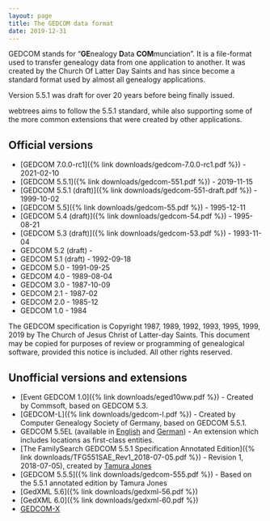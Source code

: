 ```yaml
---
layout: page
title: The GEDCOM data format
date: 2019-12-31
---
```


GEDCOM stands for “**GE**nealogy **D**ata **COM**munciation”. It is a file-format used to transfer genealogy data from one application to another.  It was created by the Church Of Latter Day Saints and has since become a standard format used by almost all genealogy applications.

Version 5.5.1 was draft for over 20 years before being finally issued.

webtrees aims to follow the 5.5.1 standard, while also supporting some
of the more common extensions that were created by other applications.

## Official versions

* [GEDCOM 7.0.0-rc1]({% link downloads/gedcom-7.0.0-rc1.pdf %}) - 2021-02-10
* [GEDCOM 5.5.1]({% link downloads/gedcom-551.pdf %}) - 2019-11-15
* [GEDCOM 5.5.1 (draft)]({% link downloads/gedcom-551-draft.pdf %}) - 1999-10-02
* [GEDCOM 5.5]({% link downloads/gedcom-55.pdf %}) - 1995-12-11
* [GEDCOM 5.4 (draft)]({% link downloads/gedcom-54.pdf %}) - 1995-08-21
* [GEDCOM 5.3 (draft)]({% link downloads/gedcom-53.pdf %}) - 1993-11-04
* GEDCOM 5.2 (draft) -
* GEDCOM 5.1 (draft) - 1992-09-18
* GEDCOM 5.0 - 1991-09-25
* GEDCOM 4.0 - 1989-08-04	 
* GEDCOM 3.0 - 1987-10-09
* GEDCOM 2.1 - 1987-02
* GEDCOM 2.0 - 1985-12
* GEDCOM 1.0 - 1984

The GEDCOM specification is Copyright 1987, 1989, 1992, 1993, 1995, 1999, 2019 by The Church of Jesus Christ of Latter-day Saints. This document may be copied for purposes of review or programming of genealogical software, provided this notice is included. All other rights reserved.

## Unofficial versions and extensions

* [Event GEDCOM 1.0]({% link downloads/eged10ww.pdf %}) - Created by Commsoft, based on GEDCOM 5.3.
* [GEDCOM-L]({% link downloads/gedcom-l.pdf %}) - Created by Computer Genealogy Society of Germany, based on GEDCOM 5.5.1.
* GEDCOM 5.5EL (available in [English](http://wiki-en.genealogy.net/Gedcom_5.5EL) and [German](http://wiki.genealogy.net/Gedcom_5.5EL)) - An extension which includes locations as first-class entities.
* [The FamilySearch GEDCOM 5.5.1 Specification Annotated Edition]({% link downloads/TFG551SAE_Rev1_2018-07-05.pdf %}) - Revision 1, 2018-07-05), created by [Tamura Jones](https://www.tamurajones.net/GEDCOM551AnnotatedEdition.xhtml)
* [GEDCOM 5.5.5]({% link downloads/gedcom-555.pdf %}) - Based on the 5.5.1 annotated edition by Tamura Jones
* [GedXML 5.6]({% link downloads/gedxml-56.pdf %})
* [GedXML 6.0]({% link downloads/gedxml-60.pdf %})
* [GEDCOM-X](http://www.gedcomx.org)
